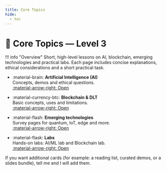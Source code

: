 ```yaml
---
title: Core Topics
hide:
  - toc
---
```


# 📰 Core Topics — Level 3

!!! info "Overview"
	Short, high-level lessons on AI, blockchain, emerging technologies and practical labs. Each page includes concise explanations, ethical considerations and a short practical task.

<div class="grid cards" markdown>

-   :material-brain: **Artificial Intelligence (AI)**  
	Concepts, demos and ethical questions.  
	[:material-arrow-right: Open](ai/)

-   :material-currency-btc: **Blockchain & DLT**  
	Basic concepts, uses and limitations.  
	[:material-arrow-right: Open](blockchain/)

-   :material-flash: **Emerging technologies**  
	Survey pages for quantum, IoT, edge and more.  
	[:material-arrow-right: Open](emerging-technologies/)

-   :material-flask: **Labs**  
	Hands-on labs: AI/ML lab and Blockchain lab.  
	[:material-arrow-right: Open](labs/README/)

</div>

If you want additional cards (for example: a reading list, curated demos, or a slides bundle), tell me and I will add them.

